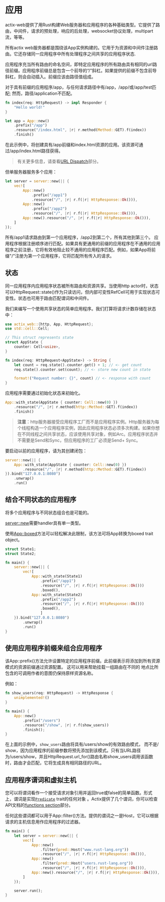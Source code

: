 # 应用

actix-web提供了用Rust构建Web服务器和应用程序的各种基础类型。它提供了路由，中间件，请求的预处理，响应的后处理，websocket协议处理，multipart流，等等。

所有actix web服务器都是围绕该App实例构建的。它用于为资源和中间件注册路由。它还存储同一应用程序中所有处理程序之间共享的应用程序状态.

应用程序充当所有路由的命名空间，即特定应用程序的所有路由具有相同的url路径前缀。应用程序前缀总是包含一个前导的“/”斜杠。如果提供的前缀不包含前导斜杠，则会自动插入。前缀应该由路径值组成。

对于具有前缀的应用程序/app，与任何请求路径中有/app，/app/或/app/test匹配; 然而，路径/application不匹配。

```rust
fn index(req: HttpRequest) -> impl Responder {
    "Hello world!"
}

let app = App::new()
    .prefix("/app")
    .resource("/index.html", |r| r.method(Method::GET).f(index))
    .finish()
```

在此示例中，将创建具有/app前缀和index.html资源的应用。该资源可通过/app/index.html路径获得。

>有关更多信息，请查看[URL Dispatch](../advance/url-dispatch)部分。

但单服务器服务多个应用：

```rust
let server = server::new(|| {
    vec![
        App::new()
            .prefix("/app1")
            .resource("/", |r| r.f(|r| HttpResponse::Ok())),
        App::new()
            .prefix("/app2")
            .resource("/", |r| r.f(|r| HttpResponse::Ok())),
        App::new().resource("/", |r| r.f(|r| HttpResponse::Ok())),
    ]
});
```

所有/app1请求路由到第一个应用程序，/app2到第二个，所有其他到第三个。 应用程序根据注册顺序进行匹配。如果具有更通用的前缀的应用程序在不通用的应用程序之前注册，它将有效地阻止较不通用的应用程序匹配。例如，如果App将前缀"/"注册为第一个应用程序，它将匹配所有传入的请求。

## 状态

同一应用程序内应用程序状态被所有路由和资源共享。当使用http actor时，状态可以HttpRequest::state()作为只读访问，但内部可变性RefCell可用于实现状态可变性。状态也可用于路由匹配谓词和中间件。

我们来编写一个使用共享状态的简单应用程序。我们打算将请求计数存储在状态中：

```rust
use actix_web::{http, App, HttpRequest};
use std::cell::Cell;

// This struct represents state
struct AppState {
    counter: Cell<usize>,
}

fn index(req: HttpRequest<AppState>) -> String {
    let count = req.state().counter.get() + 1; // <- get count
    req.state().counter.set(count); // <- store new count in state

    format!("Request number: {}", count) // <- response with count
}
```

应用程序需要通过初始化状态来初始化。

```rust
App::with_state(AppState { counter: Cell::new(0) })
    .resource("/", |r| r.method(http::Method::GET).f(index))
    .finish()
```

> **注意**：http服务器接受应用程序工厂而不是应用程序实例。Http服务器为每个线程构造一个应用程序实例，因此应用程序状态必须多次构建。如果你想在不同线程之间共享状态，应该使用共享对象，例如Arc。应用程序状态并不需要是Send和Sync，但应用程序的工厂必须是Send+ Sync。

要启动以前的应用程序，请为其创建闭包：

```rust
server::new(|| {
    App::with_state(AppState { counter: Cell::new(0) })
        .resource("/", |r| r.method(http::Method::GET).f(index))
}).bind("127.0.0.1:8080")
    .unwrap()
    .run()
```

## 结合不同状态的应用程序

将多个应用程序与不同状态组合也是可能的。

[server::new](https://docs.rs/actix-web/*/actix_web/server/fn.new.html)需要handler具有单一类型。

使用[App::boxed](https://docs.rs/actix-web/*/actix_web/struct.App.html#method.boxed)方法可以轻松解决此限制，该方法可将App转换为boxed trait object。

```rust
struct State1;
struct State2;

fn main() {
    server::new(|| {
        vec![
            App::with_state(State1)
                .prefix("/app1")
                .resource("/", |r| r.f(|r| HttpResponse::Ok()))
                .boxed(),
            App::with_state(State2)
                .prefix("/app2")
                .resource("/", |r| r.f(|r| HttpResponse::Ok()))
                .boxed(),
                ]
    }).bind("127.0.0.1:8080")
        .unwrap()
        .run()
}
```

## 使用应用程序前缀来组合应用程序

该App::prefix()方法允许设置特定的应用程序前缀。此前缀表示将添加到所有资源模式的资源前缀通过资源配置。 这可以用来帮助挂载一组路由在不同的
地点比所包含的可调用作者的意图仍保持原样资源名称。

例如：

```rust
fn show_users(req: HttpRequest) -> HttpResponse {
    unimplemented!()
}

fn main() {
    App::new()
        .prefix("/users")
        .resource("/show", |r| r.f(show_users))
        .finish();
}
```

在上面的示例中，`show_users`路由将具有/users/show的有效路由模式， 而不是/ show，因为应用程序的前缀参数将预先添加到该模式。只有当URL路径为/users/show，并且HttpRequest.url_for()路由名称show_users调用该函数时，路由才会匹配，它将生成具有相同路径的URL。

## 应用程序谓词和虚拟主机

您可以将谓词看作一个接受请求对象引用并返回true或false的简单函数。形式上，谓词是实现[`Predicate`](https://docs.rs/actix-web/o.7/actix_web/pred/trait.Predicate.html) trait的任何对象 。Actix提供了几个谓词，你可以检查 API文档的[functions section](https://docs.rs/actix-web/o.7/actix_web/pred/index.html#functions)部分。

任何这些谓词都可以用于App::filter()方法。提供的谓词之一是Host，它可以根据请求的主机信息用作应用程序的过滤器。

```rust
fn main() {
    let server = server::new(|| {
        vec![
            App::new()
                .filter(pred::Host("www.rust-lang.org"))
                .resource("/", |r| r.f(|r| HttpResponse::Ok())),
            App::new()
                .filter(pred::Host("users.rust-lang.org"))
                .resource("/", |r| r.f(|r| HttpResponse::Ok())),
            App::new().resource("/", |r| r.f(|r| HttpResponse::Ok())),
        ]
    });

    server.run();
}
```
